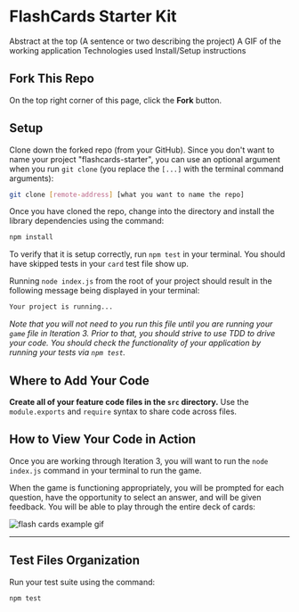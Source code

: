 # FlashCards Starter Kit



Abstract at the top (A sentence or two describing the project)
A GIF of the working application
Technologies used
Install/Setup instructions

## Fork This Repo

On the top right corner of this page, click the **Fork** button.

## Setup

Clone down the forked repo (from your GitHub). Since you don't want to name your project "flashcards-starter", you can use an optional argument when you run `git clone` (you replace the `[...]` with the terminal command arguments):

```bash
git clone [remote-address] [what you want to name the repo]
```

Once you have cloned the repo, change into the directory and install the library dependencies using the command:

```bash
npm install
```

To verify that it is setup correctly, run `npm test` in your terminal. You should have skipped tests in your `card` test file show up.

Running `node index.js` from the root of your project should result in the following message being displayed in your terminal: 

```bash
Your project is running...
```

*Note that you will not need to you run this file until you are running your `game` file in Iteration 3. Prior to that, you should strive to use TDD to drive your code. You should check the functionality of your application by running your tests via `npm test`.*


## Where to Add Your Code

**Create all of your feature code files in the `src` directory.** Use the `module.exports` and `require` syntax to share code across files.

## How to View Your Code in Action

Once you are working through Iteration 3, you will want to run the `node index.js` command in your terminal to run the game.

When the game is functioning appropriately, you will be prompted for each question, have the opportunity to select an answer, and will be given feedback. You will be able to play through the entire deck of cards:

![flash cards example gif](https://www.loom.com/share/137d775675d84d9fb23cfc32677b105b)

---

## Test Files Organization



Run your test suite using the command:

```bash
npm test
```
